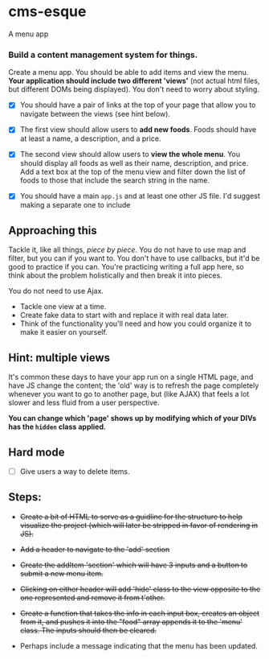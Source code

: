 # cms-esque
A menu app

### Build a content management system for things.

Create a menu app. You should be able to add items and view the menu. **Your application should include two different 'views'** (not actual html files, but different DOMs being displayed). You don't need to worry about styling.

- [x] You should have a pair of links at the top of your page that allow you to navigate between the views (see hint below).

- [x] The first view should allow users to **add new foods**. Foods should have at least a name, a description, and a price.

- [x] The second view should allow users to **view the whole menu**. You should display all foods as well as their name, description, and price. Add a text box at the top of the menu view and filter down the list of foods to those that include the search string in the name.

- [x] You should have a main `app.js` and at least one other JS file. I'd suggest making a separate one to include

## Approaching this

Tackle it, like all things, *piece by piece*. You do not have to use map and filter, but you can if you want to. You don't have to use callbacks, but it'd be good to practice if you can. You're practicing writing a full app here, so think about the problem holistically and then break it into pieces.

You do not need to use Ajax.

* Tackle one view at a time.
* Create fake data to start with and replace it with real data later.
* Think of the functionality you'll need and how you could organize it to make it easier on yourself.

## Hint: multiple views

It's common these days to have your app run on a single HTML page, and have JS change the content; the 'old' way is to refresh the page completely whenever you want to go to another page, but (like AJAX) that feels a lot slower and less fluid from a user perspective.

**You can change which 'page' shows up by modifying which of your DIVs has the `hidden` class applied.**

## Hard mode

- [ ] Give users a way to delete items.

## Steps:

* ~~Create a bit of HTML to serve as a guidline for the structure to help visualize the project (which will later be stripped in favor of rendering in JS).~~

* ~~Add a header to navigate to the 'add' section~~

* ~~Create the addItem 'section' which will have 3 inputs and a button to submit a new menu item.~~

* ~~Clicking on either header will add 'hide' class to the view opposite to the one represented and remove it from t'other.~~

* ~~Create a function that takes the info in each input box, creates an object from it, and ~~pushes it into the "food" array~~ appends it to the 'menu' class. The inputs should then be cleared.~~

* Perhaps include a message indicating that the menu has been updated.